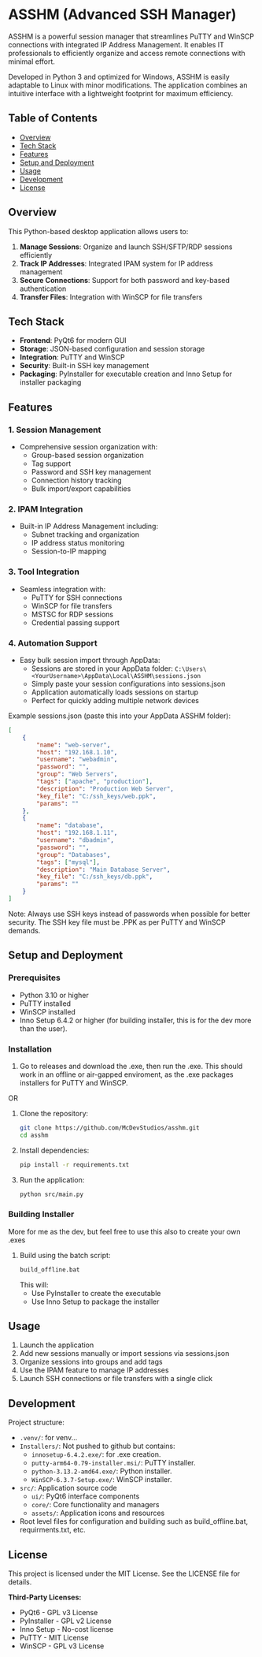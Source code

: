 # ASSHM (Advanced SSH Manager)
ASSHM is a powerful session manager that streamlines PuTTY and WinSCP connections with integrated IP Address Management. It enables IT professionals to efficiently organize and access remote connections with minimal effort.

Developed in Python 3 and optimized for Windows, ASSHM is easily adaptable to Linux with minor modifications. The application combines an intuitive interface with a lightweight footprint for maximum efficiency.

## Table of Contents
- [Overview](#overview)
- [Tech Stack](#tech-stack)
- [Features](#features)
- [Setup and Deployment](#setup-and-deployment)
- [Usage](#usage)
- [Development](#development)
- [License](#license)

## Overview
This Python-based desktop application allows users to:
1. **Manage Sessions**: Organize and launch SSH/SFTP/RDP sessions efficiently
2. **Track IP Addresses**: Integrated IPAM system for IP address management
3. **Secure Connections**: Support for both password and key-based authentication
4. **Transfer Files**: Integration with WinSCP for file transfers

## Tech Stack
- **Frontend**: PyQt6 for modern GUI
- **Storage**: JSON-based configuration and session storage
- **Integration**: PuTTY and WinSCP
- **Security**: Built-in SSH key management
- **Packaging**: PyInstaller for executable creation and Inno Setup for installer packaging

## Features

### 1. Session Management
- Comprehensive session organization with:
  - Group-based session organization
  - Tag support
  - Password and SSH key management
  - Connection history tracking
  - Bulk import/export capabilities

### 2. IPAM Integration
- Built-in IP Address Management including:
  - Subnet tracking and organization
  - IP address status monitoring
  - Session-to-IP mapping

### 3. Tool Integration
- Seamless integration with:
  - PuTTY for SSH connections
  - WinSCP for file transfers
  - MSTSC for RDP sessions
  - Credential passing support

### 4. Automation Support
- Easy bulk session import through AppData:
  - Sessions are stored in your AppData folder: `C:\Users\<YourUsername>\AppData\Local\ASSHM\sessions.json`
  - Simply paste your session configurations into sessions.json
  - Application automatically loads sessions on startup
  - Perfect for quickly adding multiple network devices

Example sessions.json (paste this into your AppData ASSHM folder):
```json
[
    {
        "name": "web-server",
        "host": "192.168.1.10",
        "username": "webadmin",
        "password": "",
        "group": "Web Servers",
        "tags": ["apache", "production"],
        "description": "Production Web Server",
        "key_file": "C:/ssh_keys/web.ppk",
        "params": ""
    },
    {
        "name": "database",
        "host": "192.168.1.11",
        "username": "dbadmin",
        "password": "",
        "group": "Databases",
        "tags": ["mysql"],
        "description": "Main Database Server",
        "key_file": "C:/ssh_keys/db.ppk",
        "params": ""
    }
]
```

Note: Always use SSH keys instead of passwords when possible for better security. The SSH key file must be .PPK as per PuTTY and WinSCP demands. 

## Setup and Deployment

### Prerequisites
- Python 3.10 or higher
- PuTTY installed
- WinSCP installed
- Inno Setup 6.4.2 or higher (for building installer, this is for the dev more than the user). 

### Installation
1. Go to releases and download the .exe, then run the .exe. This should work in an offline or air-gapped enviroment, as the .exe packages installers for PuTTY and WinSCP. 

OR 

1. Clone the repository:
   ```bash
   git clone https://github.com/McDevStudios/asshm.git
   cd asshm
   ```

2. Install dependencies:
   ```bash
   pip install -r requirements.txt
   ```

3. Run the application:
   ```bash
   python src/main.py
   ```

### Building Installer
More for me as the dev, but feel free to use this also to create your own .exes
1. Build using the batch script:
   ```bash
   build_offline.bat
   ```
   This will:
   - Use PyInstaller to create the executable
   - Use Inno Setup to package the installer

## Usage
1. Launch the application
2. Add new sessions manually or import sessions via sessions.json
3. Organize sessions into groups and add tags
4. Use the IPAM feature to manage IP addresses
5. Launch SSH connections or file transfers with a single click

## Development
Project structure:
- `.venv/`: for venv...
- `Installers/`: Not pushed to github but contains: 
  - `innosetup-6.4.2.exe/`: for .exe creation. 
  - `putty-arm64-0.79-installer.msi/`: PuTTY installer. 
  - `python-3.13.2-amd64.exe/`: Python installer.
  - `WinSCP-6.3.7-Setup.exe/`: WinSCP installer.
- `src/`: Application source code
  - `ui/`: PyQt6 interface components
  - `core/`: Core functionality and managers
  - `assets/`: Application icons and resources
- Root level files for configuration and building such as build_offline.bat, requirments.txt, etc. 

## License
This project is licensed under the MIT License. See the LICENSE file for details.

**Third-Party Licenses:**
- PyQt6 - GPL v3 License
- PyInstaller - GPL v2 License
- Inno Setup - No-cost license
- PuTTY - MIT License
- WinSCP - GPL v3 License